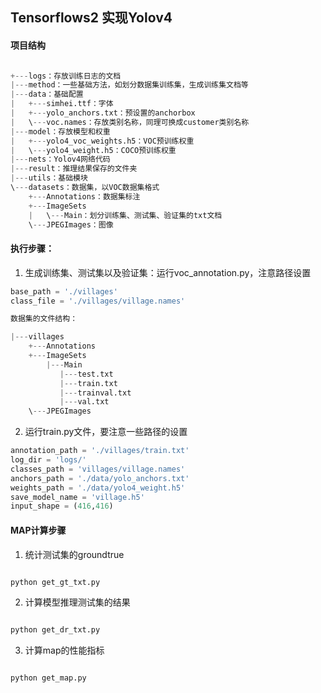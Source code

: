 ## Tensorflows2 实现Yolov4

#### 项目结构

``` python

+---logs：存放训练日志的文档
|---method：一些基础方法，如划分数据集训练集，生成训练集文档等
|---data：基础配置
|   +---simhei.ttf：字体
|   +---yolo_anchors.txt：预设置的anchorbox
|   \---voc.names：存放类别名称，同理可换成customer类别名称
|---model：存放模型和权重
|   +---yolo4_voc_weights.h5：VOC预训练权重
|   \---yolo4_weight.h5：COCO预训练权重
|---nets：Yolov4网络代码
|---result：推理结果保存的文件夹
|---utils：基础模块
\---datasets：数据集，以VOC数据集格式
    +---Annotations：数据集标注
    +---ImageSets
    |   \---Main：划分训练集、测试集、验证集的txt文档
    \---JPEGImages：图像
```

#### 执行步骤：

1. 生成训练集、测试集以及验证集：运行voc_annotation.py，注意路径设置

```python
base_path = './villages'
class_file = './villages/village.names'

数据集的文件结构：

|---villages
    +---Annotations
    +---ImageSets
        |---Main
           |---test.txt
           |---train.txt
           |---trainval.txt
           |---val.txt
    \---JPEGImages

```

2. 运行train.py文件，要注意一些路径的设置

```python
annotation_path = './villages/train.txt'
log_dir = 'logs/'
classes_path = 'villages/village.names'    
anchors_path = './data/yolo_anchors.txt'
weights_path = './data/yolo4_weight.h5'
save_model_name = 'village.h5'
input_shape = (416,416)
```

#### MAP计算步骤

1. 统计测试集的groundtrue

```python

python get_gt_txt.py

```

2. 计算模型推理测试集的结果

```python

python get_dr_txt.py

```

3. 计算map的性能指标

```python

python get_map.py

```
